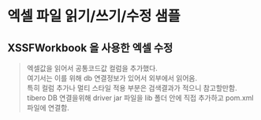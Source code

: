 # 엑셀 파일 읽기/쓰기/수정 샘플
## XSSFWorkbook 을 사용한 엑셀 수정
> 엑셀값을 읽어서 공통코드값 컬럼을 추가했다.   
> 여기서는 이를 위해 db 연결정보가 있어서 외부에서 읽어옴.   
> 특히 컬럼 추가나 멀티 스타일 적용 부분은 검색결과가 적으니 참고할만함.   
> tibero DB 연결을위해 driver jar 파일을 lib 폴더 안에 직접 추가하고 pom.xml 파일에 연결함.